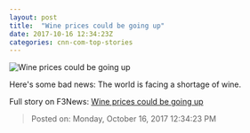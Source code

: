 ```yaml
---
layout: post
title:  "Wine prices could be going up"
date: 2017-10-16 12:34:23Z
categories: cnn-com-top-stories
---
```


![Wine prices could be going up](http://i2.cdn.turner.com/money/dam/assets/171013114240-wine-harvest-france-780x439.jpg)

Here's some bad news: The world is facing a shortage of wine.


Full story on F3News: [Wine prices could be going up](http://www.f3nws.com/n/uXGeP)

> Posted on: Monday, October 16, 2017 12:34:23 PM
